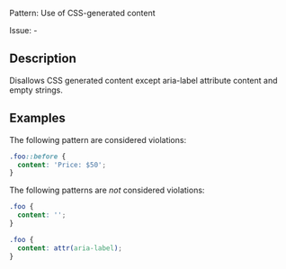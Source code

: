 Pattern: Use of CSS-generated content

Issue: -

## Description

Disallows CSS generated content except aria-label attribute content and empty strings.

## Examples

The following pattern are considered violations:

```css
.foo::before {
  content: 'Price: $50';
}
```

The following patterns are _not_ considered violations:

```css
.foo {
  content: '';
}
```

```css
.foo {
  content: attr(aria-label);
}
```